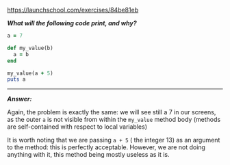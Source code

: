 https://launchschool.com/exercises/84be81eb

***What will the following code print, and why?***

```ruby
a = 7

def my_value(b)
  a = b
end

my_value(a + 5)
puts a
```
---
***Answer:***

Again, the problem is exactly the same: we will see still a 7
in our screens, as the outer `a` is not visible from within the
`my_value` method body (methods are self-contained with respect
to local variables)

It is worth noting that we are passing `a + 5` ( the integer 13) 
as an argument to the method: this is perfectly acceptable. However, 
we are not doing anything with it, this method being mostly useless 
as it is.